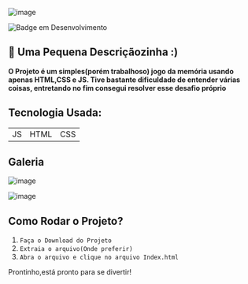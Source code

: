 ![image](https://user-images.githubusercontent.com/59092579/180055469-311af619-4cc9-4942-80c1-024bd318d7b9.png)


![Badge em Desenvolvimento](http://img.shields.io/static/v1?label=STATUS&message=Concluído&color=GREEN&style=for-the-badge)

## :hammer: Uma Pequena Descriçãozinha :)


<strong>O Projeto é um simples(porém trabalhoso) jogo da memória usando apenas HTML,CSS e JS. Tive bastante dificuldade de entender várias coisas, entretando no fim consegui resolver esse desafio próprio</strong>

## Tecnologia Usada:

<table>
  <tr>
    <td>JS</td>
    <td>HTML</td>
    <td>CSS</td>
  </tr>
</table>

## Galeria

![image](https://user-images.githubusercontent.com/59092579/180304704-01c792b5-4970-414f-9834-a8c6bf29b256.png)

![image](https://user-images.githubusercontent.com/59092579/180304975-5460b657-f502-4d4f-ad58-fcf6e0d7bc58.png)


## Como Rodar o Projeto?

1) `Faça o Download do Projeto`
2) `Extraia o arquivo(Onde preferir)`
3) `Abra o arquivo e clique no arquivo Index.html`

Prontinho,está pronto para se divertir!
